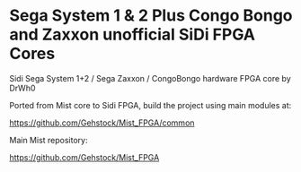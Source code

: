 # Sega System 1 & 2 Plus Congo Bongo and Zaxxon unofficial SiDi FPGA Cores

Sidi Sega System 1+2 / Sega Zaxxon / CongoBongo hardware FPGA core by DrWh0

Ported from Mist core to Sidi FPGA, build the project using main modules at:

https://github.com/Gehstock/Mist_FPGA/common

Main Mist repository:

https://github.com/Gehstock/Mist_FPGA
